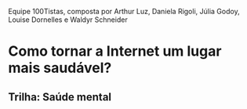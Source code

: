 Equipe 100Tistas, composta por Arthur Luz, Daniela Rigoli, Júlia Godoy, Louise Dornelles e Waldyr Schneider

# Como tornar a Internet um lugar mais saudável?
## Trilha: Saúde mental
